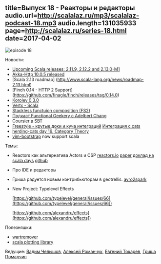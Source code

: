 title=Выпуск 18 - Реакторы и редакторы
audio.url=http://scalalaz.ru/mp3/scalalaz-podcast-18.mp3
audio.length=131035933
page=http://scalalaz.ru/series-18.html
date=2017-04-02
----
![episode 18](img/episode18.png)


Новости:

- [Upcoming Scala releases: 2.11.9, 2.12.2 and 2.13.0-M1](https://contributors.scala-lang.org/t/upcoming-scala-releases-2-11-9-2-12-2-and-2-13-0-m1/599)
- [Akka-Http 10.0.5 released](http://akka.io/news/2017/03/17/akka-http-10.0.5-released.html)
- [Scala 2.13 roadmap] (http://www.scala-lang.org/news/roadmap-2.13.html) 
- [Finch 0.14 - HTTP 2 Support] (https://github.com/finagle/finch/releases/tag/0.14.0)
- [Korolev 0.3.0](https://github.com/fomkin/korolev/releases/tag/v0.3.0)
- [Vertx - Scala](http://vertx.io/blog/scala-is-here/)
- [Stackless functuion composition (FS2)](https://mpilquist.github.io/blog/2017/03/11/stackless-function-composition)
- [Подкаст Functional Geekery c Adelbert Chang](https://www.functionalgeekery.com/episode-86-adelbert-chang/)
- [Coursier в SBT](https://github.com/sbt/sbt/issues/2997)
- [Freestyle - крутые доки и куча интеграций](http://frees.io/docs/modules/)
  [Интеграция с cats](http://frees.io/docs/cats/)
- [herding-cats day 16, Category Theory](http://eed3si9n.com/herding-cats/day16.html)
- [vim-bootstrap](http://vim-bootstrap.com) now support scala

Темы:

- Reactors как альтернатива Actors и CSP
  [reactors.io](http://reactors.io)
  [paper](http://axel22.github.io/resources/docs/reactors.pdf)
  [доклад на scala days](https://www.youtube.com/watch?v=7lulYWWD4Qo)
  [github](https://github.com/reactors-io/reactors)

- Про IDE и редакторы
- Гриша радуется новым контрибьюторам в geotrellis. [avro2spark](https://github.com/s22s/avro2spark)
  
- New Project: Typelevel Effects

    [https://github.com/typelevel/general/issues/66](https://github.com/typelevel/general/issues/66])
    
    [https://github.com/alexandru/effects](https://github.com/alexandru/effects])


Полезняшки:

- [wartremover](http://www.wartremover.org/)
- [scala plotting library](https://pityka.github.io/nspl/)


Ведущие: [Вадим Челышов](http://github.com/dos65), [Алексей Романчук](http://github.com/13h3r),
[Евгений Токарев](http://github.com/strobe), [Гриша Помадчин](https://github.com/pomadchin)
